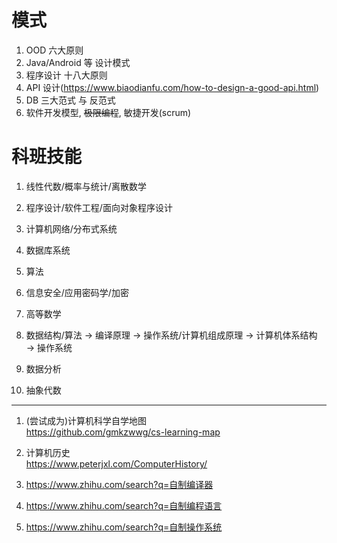 # 模式
1. OOD 六大原则
1. Java/Android 等 设计模式
1. 程序设计 十八大原则
1. API 设计(https://www.biaodianfu.com/how-to-design-a-good-api.html)
1. DB 三大范式 与 反范式
1. 软件开发模型, ~~极限编程~~, 敏捷开发(scrum)

# 科班技能
1. 线性代数/概率与统计/离散数学
1. 程序设计/软件工程/面向对象程序设计
1. 计算机网络/分布式系统
1. 数据库系统
1. 算法
1. 信息安全/应用密码学/加密

1. 高等数学
1. 数据结构/算法 → 编译原理 → 操作系统/计算机组成原理 → 计算机体系结构 → 操作系统
1. 数据分析
1. 抽象代数

---

1. (尝试成为)计算机科学自学地图  
https://github.com/gmkzwwg/cs-learning-map

1. 计算机历史  
https://www.peterjxl.com/ComputerHistory/

1. https://www.zhihu.com/search?q=自制编译器
1. https://www.zhihu.com/search?q=自制编程语言
1. https://www.zhihu.com/search?q=自制操作系统
